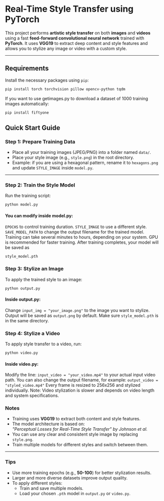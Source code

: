 # Real-Time Style Transfer using PyTorch

This project performs **artistic style transfer** on both **images** and **videos** using a fast **feed-forward convolutional neural network** trained with **PyTorch**. It uses **VGG19** to extract deep content and style features and allows you to stylize any image or video with a custom style.

---

## Requirements

Install the necessary packages using `pip`:

```bash
pip install torch torchvision pillow opencv-python tqdm
```
If you want to use getimages.py to download a dataset of 1000 training images automatically:
```bash
pip install fiftyone
```
## Quick Start Guide

### Step 1: Prepare Training Data

- Place all your training images (JPEG/PNG) into a folder named `data/`.
- Place your style image (e.g., `style.png`) in the root directory.
- Example: if you are using a hexagonal pattern, rename it to `hexagons.png` and update `STYLE_IMAGE` inside `model.py`.

---

### Step 2: Train the Style Model

Run the training script:

```bash
python model.py
```

#### You can modify inside model.py:
`EPOCHS` to control training duration.
`STYLE_IMAGE` to use a different style.
`SAVE_MODEL_PATH` to change the output filename for the trained model.
Training can take several minutes to hours, depending on your system. GPU is recommended for faster training.
After training completes, your model will be saved as 
```bash
style_model.pth
```
### Step 3: Stylize an Image
To apply the trained style to an image:
```bash
python output.py
```
#### Inside output.py:
Change `input_img = "your_image.png"` to the image you want to stylize.
Output will be saved as `output.png` by default.
Make sure `style_model.pth` is in the same directory.

### Step 4: Stylize a Video

To apply style transfer to a video, run:

```bash
python video.py
```
#### Inside video.py:

Modify the line:
`input_video = "your_video.mp4"`
to your actual input video path.
You can also change the output filename, for example:
`output_video = "styled_video.mp4"`
Every frame is resized to 256x256 and stylized individually.
Note: Video stylization is slower and depends on video length and system specifications.

### Notes

- Training uses **VGG19** to extract both content and style features.
- The model architecture is based on:  
  _"Perceptual Losses for Real-Time Style Transfer" by Johnson et al._
- You can use any clear and consistent style image by replacing `style.png`.
- Train multiple models for different styles and switch between them.

---

### Tips

- Use more training epochs (e.g., **50-100**) for better stylization results.
- Larger and more diverse datasets improve output quality.
- To apply different styles:
  - Train and save multiple models.
  - Load your chosen `.pth` model in `output.py` or `video.py`.






